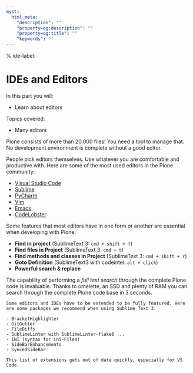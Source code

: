 ```yaml
---
myst:
  html_meta:
    "description": ""
    "property=og:description": ""
    "property=og:title": ""
    "keywords": ""
---
```


% ide-label:

# IDEs and Editors

In this part you will:

- Learn about editors

Topics covered:

- Many editors

Plone consists of more than 20.000 files! You need a tool to manage that. No development environment is complete without a good editor.

People pick editors themselves. Use whatever you are comfortable and productive with. Here are some of the most used editors in the Plone community:

- [Visual Studio Code](https://code.visualstudio.com/)
- [Sublime](https://www.sublimetext.com/)
- [PyCharm](https://www.jetbrains.com/pycharm/)
- [Vim](https://www.vim.org/)
- [Emacs](https://www.gnu.org/software/emacs/)
- [CodeLobster](https://codelobster.com/)

Some features that most editors have in one form or another are essential when developing with Plone.

- **Find in project** (SublimeText 3: `cmd + shift + f`)
- **Find files in Project** (SublimeText 3: `cmd + t`)
- **Find methods and classes in Project** (SublimeText 3: `cmd + shift + r`)
- **Goto Definition** (SublimeText3 with codeintel: `alt + click`)
- **Powerful search & replace**

The capability of performing a *full text search* through the complete Plone code is invaluable. Thanks to omelette, an SSD and plenty of RAM you can search through the complete Plone code base in 3 seconds.

```{note}
Some editors and IDEs have to be extended to be fully featured. Here are some packages we recommend when using Sublime Text 3:

- BracketHighlighter
- GitGutter
- FileDiffs
- SublimeLinter with SublimeLinter-flake8 ...
- INI (syntax for ini-Files)
- SideBarEnhancements
- SyncedSideBar
```

```{note}
This list of extensions gets out of date quickly, especially for VS Code.
```

